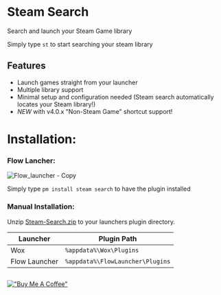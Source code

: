 
# Steam Search
Search and launch your Steam Game library

Simply type `st` to start searching your steam library


## Features

* Launch games straight from your launcher
* Multiple library support
* Minimal setup and configuration needed (Steam search automatically locates your Steam library!)
* *NEW* with v4.0.x "Non-Steam Game" shortcut support!

# Installation:

### Flow Lancher:
![Flow_launcher - Copy](https://user-images.githubusercontent.com/535299/145102800-c6c46331-c9e2-4aa4-b492-be219b0b41ff.png)

Simply type `pm install steam search` to have the plugin installed

### Manual Installation:

Unzip [Steam-Search.zip](https://github.com/Garulf/Steam-Search/releases/latest) to your launchers plugin directory.

| Launcher      | Plugin Path                      |
|---------------|----------------------------------|
| Wox           | `%appdata%\Wox\Plugins`          |
| Flow Launcher | `%appdata%\FlowLauncher\Plugins` |

##
[!["Buy Me A Coffee"](https://www.buymeacoffee.com/assets/img/custom_images/orange_img.png)](https://www.buymeacoffee.com/garulf)
